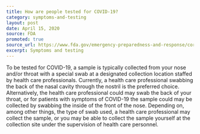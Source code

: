 ```yaml
---
title: How are people tested for COVID-19?
category: symptoms-and-testing
layout: post
date: April 15, 2020
source: FDA
promoted: true
source_url: https://www.fda.gov/emergency-preparedness-and-response/coronavirus-disease-2019-covid-19/coronavirus-disease-2019-covid-19-frequently-asked-questions
excerpt: Symptoms and testing
---
```


To be tested for COVID-19, a sample is typically collected from your nose and/or throat with a special swab at a designated collection location staffed by health care professionals. Currently, a health care professional swabbing the back of the nasal cavity through the nostril is the preferred choice. Alternatively, the health care professional could may swab the back of your throat, or for patients with symptoms of COVID-19 the sample could may be collected by swabbing the inside of the front of the nose. Depending on, among other things, the type of swab used, a health care professional may collect the sample, or you may be able to collect the sample yourself at the collection site under the supervision of health care personnel.